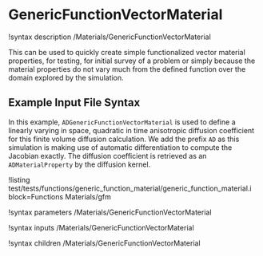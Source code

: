 # GenericFunctionVectorMaterial

!syntax description /Materials/GenericFunctionVectorMaterial

This can be used to quickly create simple functionalized vector material properties, for testing,
for initial survey of a problem or simply because the material properties do not vary much
from the defined function over the domain explored by the simulation.

## Example Input File Syntax

In this example, `ADGenericFunctionVectorMaterial` is used to define a linearly varying in space,
quadratic in time anisotropic diffusion coefficient for this finite volume diffusion calculation.
We add the prefix `AD` as this simulation is making use of automatic differentiation to compute the Jacobian exactly.
The diffusion coefficient is retrieved as an `ADMaterialProperty` by the diffusion kernel.

!listing test/tests/functions/generic_function_material/generic_function_material.i block=Functions Materials/gfm

!syntax parameters /Materials/GenericFunctionVectorMaterial

!syntax inputs /Materials/GenericFunctionVectorMaterial

!syntax children /Materials/GenericFunctionVectorMaterial
